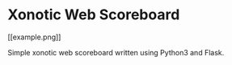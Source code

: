 # Xonotic Web Scoreboard

[[example.png]]

Simple xonotic web scoreboard written using Python3 and Flask.
